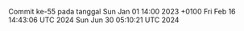 Commit ke-55 pada tanggal Sun Jan 01 14:00 2023 +0100
Fri Feb 16 14:43:06 UTC 2024
Sun Jun 30 05:10:21 UTC 2024
